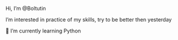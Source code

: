Hi, I’m @Boltutin


I’m interested in practice of my skills, try to be better then yesterday

🌱 I’m currently learning Python


<!---
Boltutin/Boltutin is a ✨ special ✨ repository because its `README.md` (this file) appears on your GitHub profile.
You can click the Preview link to take a look at your changes.
--->
